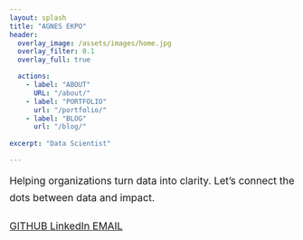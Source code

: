 ```yaml
---
layout: splash
title: "AGNES EKPO"
header:
  overlay_image: /assets/images/home.jpg
  overlay_filter: 0.1
  overlay_full: true

  actions:
    - label: "ABOUT"
      URL: "/about/"
    - label: "PORTFOLIO"
      url: "/portfolio/"
    - label: "BLOG"
      url: "/blog/"
  
excerpt: "Data Scientist"

---
```


<div style="text-align: center; max-width: 750px; margin: 0 auto; font-size: 1.1rem; line-height: 1.7; text-align: justify;">
Helping organizations turn data into clarity. Let’s connect the dots between data and impact.
<div style="margin-top: 20px;">
  <a class="btn btn--primary" href="https://github.com/TheAEkpo" target="_blank">
    <i class="fab fa-github"></i> GITHUB
  </a>
  <a class="btn btn--info" href="https://www.linkedin.com/in/agnesekpo" target="_blank">
    <i class="fab fa-linkedin"></i> LinkedIn
  </a>
  <a class="btn btn--success" href="mailto:a.ekpo@outlook.com">
    <i class="fas fa-envelope"></i> EMAIL
  </a>
</div>
